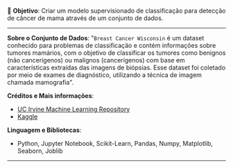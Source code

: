 📌 **Objetivo**: 
Criar um modelo supervisionado de classificação para detecção de câncer de mama através de um conjunto de dados.  

---

**Sobre o Conjunto de Dados**: "`Breast Cancer Wisconsin` é um dataset conhecido para problemas de classificação e contém informações sobre tumores mamários, com o objetivo de classificar os tumores como benignos (não cancerígenos) ou malignos (cancerígenos) com base em características extraídas das imagens de biópsias. Esse dataset foi coletado por meio de exames de diagnóstico, utilizando a técnica de imagem chamada mamografia".


**Créditos e Mais informações**: 


*  [UC Irvine Machine Learning Repository](https://archive.ics.uci.edu/dataset/17/breast+cancer+wisconsin+diagnostic)
*  [Kaggle](https://www.kaggle.com/datasets/uciml/breast-cancer-wisconsin-data)

**Linguagem e Bibliotecas**:

* Python, Jupyter Notebook, Scikit-Learn, Pandas, Numpy, Matplotlib, Seaborn, Joblib
  
---
